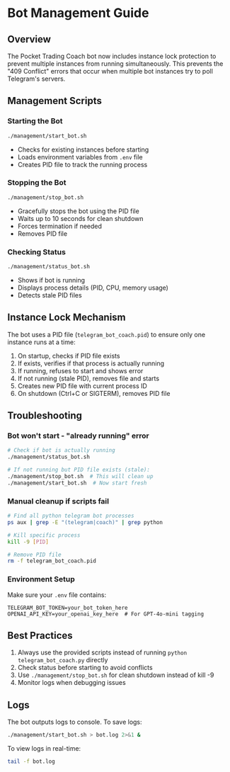 # Bot Management Guide

## Overview
The Pocket Trading Coach bot now includes instance lock protection to prevent multiple instances from running simultaneously. This prevents the "409 Conflict" errors that occur when multiple bot instances try to poll Telegram's servers.

## Management Scripts

### Starting the Bot
```bash
./management/start_bot.sh
```
- Checks for existing instances before starting
- Loads environment variables from `.env` file
- Creates PID file to track the running process

### Stopping the Bot
```bash
./management/stop_bot.sh
```
- Gracefully stops the bot using the PID file
- Waits up to 10 seconds for clean shutdown
- Forces termination if needed
- Removes PID file

### Checking Status
```bash
./management/status_bot.sh
```
- Shows if bot is running
- Displays process details (PID, CPU, memory usage)
- Detects stale PID files

## Instance Lock Mechanism

The bot uses a PID file (`telegram_bot_coach.pid`) to ensure only one instance runs at a time:

1. On startup, checks if PID file exists
2. If exists, verifies if that process is actually running
3. If running, refuses to start and shows error
4. If not running (stale PID), removes file and starts
5. Creates new PID file with current process ID
6. On shutdown (Ctrl+C or SIGTERM), removes PID file

## Troubleshooting

### Bot won't start - "already running" error
```bash
# Check if bot is actually running
./management/status_bot.sh

# If not running but PID file exists (stale):
./management/stop_bot.sh  # This will clean up
./management/start_bot.sh  # Now start fresh
```

### Manual cleanup if scripts fail
```bash
# Find all python telegram bot processes
ps aux | grep -E "(telegram|coach)" | grep python

# Kill specific process
kill -9 [PID]

# Remove PID file
rm -f telegram_bot_coach.pid
```

### Environment Setup
Make sure your `.env` file contains:
```
TELEGRAM_BOT_TOKEN=your_bot_token_here
OPENAI_API_KEY=your_openai_key_here  # For GPT-4o-mini tagging
```

## Best Practices

1. Always use the provided scripts instead of running `python telegram_bot_coach.py` directly
2. Check status before starting to avoid conflicts
3. Use `./management/stop_bot.sh` for clean shutdown instead of kill -9
4. Monitor logs when debugging issues

## Logs

The bot outputs logs to console. To save logs:
```bash
./management/start_bot.sh > bot.log 2>&1 &
```

To view logs in real-time:
```bash
tail -f bot.log
``` 